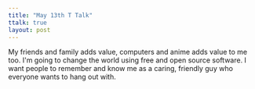 ```yaml
---
title: "May 13th T Talk"
ttalk: true
layout: post
---
```


My friends and family adds value, computers and anime adds value to me too. I'm going to change the world using free and open source software. I want people to remember and know me as a caring, friendly guy who everyone wants to hang out with.
